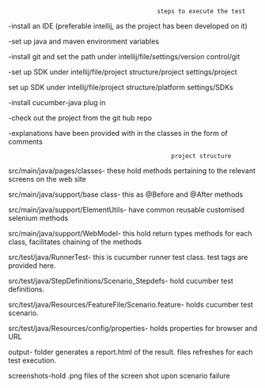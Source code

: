                                               steps to execute the test
                                              
-install an IDE (preferable intellij, as the project has been developed on it)

-set up java and maven environment variables

-install git and set the path under intellij/file/settings/version control/git

-set up SDK under intellij/file/project structure/project settings/project

set up SDK under intellij/file/project structure/platform settings/SDKs

-install cucumber-java plug in

-check out the project from the git hub repo

-explanations have been provided with in the classes in the form of comments


                                                  project structure
                                                  
src/main/java/pages/classes- these hold methods pertaining to the relevant screens on the web site

src/main/java/support/base class- this as @Before and @After methods 

src/main/java/support/ElementUtils- have common reusable customised selenium methods

src/main/java/support/WebModel- this hold return types methods for each class, facilitates chaining of the methods

src/test/java/RunnerTest- this is cucumber runner test class. test tags are provided here.

src/test/java/StepDefinitions/Scenario_Stepdefs- hold cucumber test definitions. 

src/test/java/Resources/FeatureFile/Scenario.feature- holds cucumber test scenario. 

src/test/java/Resources/config/properties- holds properties for browser and URL

output- folder generates a report.html of the result. files refreshes for each test execution.  

screenshots-hold .png files of the screen shot upon scenario failure
